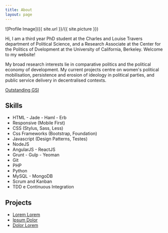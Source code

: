 ```yaml
---
title: About
layout: page
---
```

![Profile Image]({{ site.url }}/{{ site.picture }})

Hi, I am a third year PhD student at the Charles and Louise Travers department of Political Science, and a Research Associate at the Center for the Politics of Dvelopment at the University of California, Berkeley. Welcome to my website!

My broad research interests lie in comparative politics and the political economy of development. My current projects centre on women's political mobilisation, persistence and erosion of ideology in political parties, and public service delivery in decentralised contexts.

[Outstanding GSI](http://gsi.berkeley.edu/programs-services/award-programs/ogsi/)


<h2>Skills</h2>

<ul class="skill-list">
	<li>HTML - Jade - Haml - Erb</li>
	<li>Responsive (Mobile First)</li>
	<li>CSS (Stylus, Sass, Less)</li>
	<li>Css Frameworks (Bootstrap, Foundation)</li>
	<li>Javascript (Design Patterns, Testes)</li>
	<li>NodeJS</li>
	<li>AngularJS - ReactJS</li>
	<li>Grunt - Gulp - Yeoman</li>
	<li>Git</li>
	<li>PHP</li>
	<li>Python</li>
	<li>MySQL - MongoDB</li>
	<li>Scrum and Kanban</li>
	<li>TDD e Continuous Integration</li>
</ul>

<h2>Projects</h2>

<ul>
	<li><a href="https://github.com/">Lorem Lorem</a></li>
	<li><a href="https://github.com/">Ipsum Dolor</a></li>
	<li><a href="https://github.com/">Dolor Lorem</a></li>
</ul>
